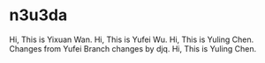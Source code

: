 # n3u3da
Hi, This is Yixuan Wan.
Hi, This is Yufei Wu.
Hi, This is Yuling Chen.
Changes from Yufei Branch
changes by djq.
Hi, This is Yuling Chen.

